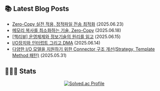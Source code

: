 <h2>📚 Latest Blog Posts </h2>

<!-- BLOG-POST-LIST:START -->
- [Zero-Copy 실전 적용, 정적파일 전송 최적화](https://ego2-1.tistory.com/35) (2025.06.23)
- [메모리 복사를 최소화하는 기술, Zero-Copy](https://ego2-1.tistory.com/34) (2025.06.18)
- [[책리뷰] 운영체제와 정보기술의 원리를 읽고](https://ego2-1.tistory.com/33) (2025.06.15)
- [I/O장치와 인터럽트 그리고 DMA](https://ego2-1.tistory.com/32) (2025.06.14)
- [다양한 I/O 모델을 지원하기 위한 Connector 구조 개선(Strategy, Template Method 패턴)](https://ego2-1.tistory.com/31) (2025.05.31)
<!-- BLOG-POST-LIST:END -->

<h2>🧑🏻‍💻 Stats </h2>

<div align="left" style="display: flex; justify-content: center; align-items: center; gap: 20px;">
    <a href="https://solved.ac/ljb5054/">
    <img src="http://mazassumnida.wtf/api/v2/generate_badge?boj=ljb5054" alt="Solved.ac Profile"/>
  </a>
</div>

